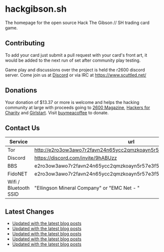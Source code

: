 # hackgibson.sh
The homepage for the open source Hack The Gibson // SH trading card game.


## Contributing

To add your card just submit a pull request with your card's front art, it would be added to the next run of set after community play testing.

Game play and discussions over the project is held the r2600 discord server. Come join us at [Discord](https://discord.com/invite/9hABUzz) or via IRC at https://www.scuttled.net/


## Donations

Your donation of $13.37 or more is welcome and helps the hacking community at large with proceeds going to [2600 Magazine](https://2600.com/), [Hackers for Charity](https://hackersforcharity.org) and [Girlstart](https://girlstart.org).  Visit [buymeacoffee](https://www.buymeacoffee.com/hackgibson.sh) to donate.


## Contact Us

Service | url
-|-
Tor | http://e2ro3ow3awo7r2favn24n65ycc2qmzkoayn5r57e3f56nvjwdcgg32ad.onion
Discord | https://discord.com/invite/9hABUzz
BBS | e2ro3ow3awo7r2favn24n65ycc2qmzkoayn5r57e3f56nvjwdcgg32ad.onion:23
FidoNET | e2ro3ow3awo7r2favn24n65ycc2qmzkoayn5r57e3f56nvjwdcgg32ad.onion:24554
Wifi / Bluetooth SSID | "Ellingson Mineral Company" or "EMC Net - <fidonet address>"

## Latest Changes
<!-- BLOG-POST-LIST:START -->
- [Updated with the latest blog posts](https://github.com/DFW2600/hackgibson.sh/commit/3046f4a3aa2dfea9c44fe8b7e191d31299f44bf4)
- [Updated with the latest blog posts](https://github.com/DFW2600/hackgibson.sh/commit/701426cce94f86a05dd0694faabc3e4cad5742a6)
- [Updated with the latest blog posts](https://github.com/DFW2600/hackgibson.sh/commit/1143ba5f039fd3ecf85603b4c872f7627e09a929)
- [Updated with the latest blog posts](https://github.com/DFW2600/hackgibson.sh/commit/2e821d3f64c3be7f14805ff13f253b142a45a090)
- [Updated with the latest blog posts](https://github.com/DFW2600/hackgibson.sh/commit/234b125e18a799707f69aed89e3f05897a315662)
<!-- BLOG-POST-LIST:END -->

